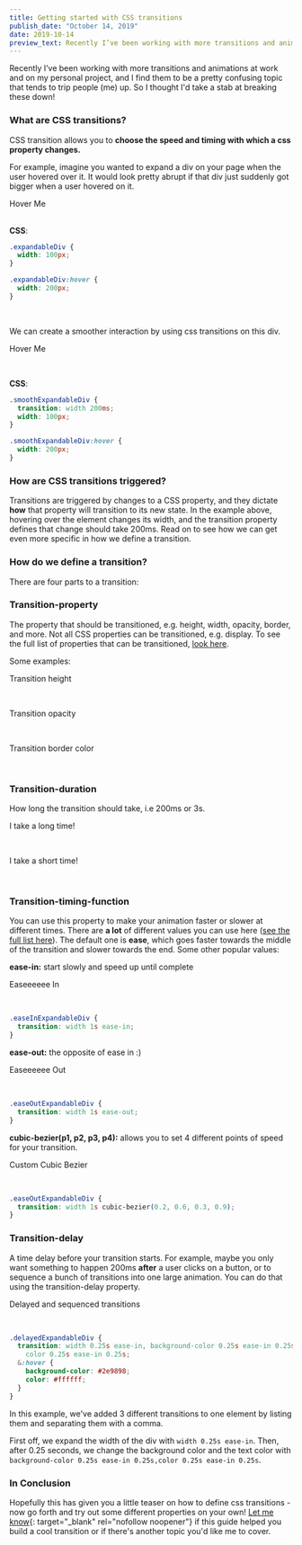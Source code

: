 ```yaml
---
title: Getting started with CSS transitions
publish_date: "October 14, 2019"
date: 2019-10-14
preview_text: Recently I’ve been working with more transitions and animations at work and on my personal project, and I find them to be a pretty confusing topic that tends to trip people (me) up. So I thought I'd take a stab at breaking these down...
---
```

  <style>
        {% include "assets/styles/2019-10-14-css-transitions-post.css" %}
  </style>
  
Recently I’ve been working with more transitions and animations at work and on my personal project, and I find them to be a pretty confusing topic that tends to trip people (me) up. So I thought I'd take a stab at breaking these down!&nbsp;

### What are CSS transitions?

CSS transition allows you to **choose the speed and timing with which a css property changes.**&nbsp;

For example, imagine you wanted to expand a div on your page when the user hovered over it. It would look pretty abrupt if that div just suddenly got bigger when a user hovered on it.

<div class="expandableDiv">Hover Me</div>

<br>**CSS**:

```css
.expandableDiv {
  width: 100px;
}

.expandableDiv:hover {
  width: 200px;
}
```

&nbsp;

We can create a smoother interaction by using css transitions on this div.

<div class="expandableDiv smooth">Hover Me</div>

&nbsp;

**CSS**:

```css
.smoothExpandableDiv {
  transition: width 200ms;
  width: 100px;
}

.smoothExpandableDiv:hover {
  width: 200px;
}
```

### How are CSS transitions triggered?

Transitions are triggered by changes to a CSS property, and they dictate **how** that property will transition to its new state. In the example above, hovering over the element changes its width, and the transition property defines that change should take 200ms. Read on to see how we can get even more specific in how we define a transition.

### How do we define a transition?

There are four parts to a transition:

### Transition-property

The property that should be transitioned, e.g. height, width, opacity, border, and more. Not all CSS properties can be transitioned, e.g. display. To see the full list of properties that can be transitioned, [look here](https://developer.mozilla.org/en-US/docs/Web/CSS/CSS_animated_properties).

Some examples:

<div class="heightTransition">Transition height</div>

&nbsp;

<div class="opacityTransition">Transition opacity</div>

&nbsp;

<div class="borderTransition">Transition border color</div>

&nbsp;

### Transition-duration

How long the transition should take, i.e 200ms or 3s.

<div class="expandableDiv long">I take a long time!</div>

&nbsp;

<div class="expandableDiv short">I take a short time!</div>

&nbsp;

### Transition-timing-function

You can use this property to make your animation faster or slower at different times. There are **a lot** of different values you can use here ([see the full list here](https://developer.mozilla.org/en-US/docs/Web/CSS/transition-timing-function)). The default one is **ease**, which goes faster towards the middle of the transition and slower towards the end. Some other popular values:

**ease-in:** start slowly and speed up until complete

<div class="expandableDiv easeIn">Easeeeeee In</div>

&nbsp;

```css
.easeInExpandableDiv {
  transition: width 1s ease-in;
}
```

**ease-out:** the opposite of ease in :)&nbsp;

<div class="expandableDiv easeOut">Easeeeeee Out</div>

&nbsp;

```css
.easeOutExpandableDiv {
  transition: width 1s ease-out;
}
```

**cubic-bezier(p1, p2, p3, p4):** allows you to set 4 different points of speed for your transition.&nbsp;

<div class="expandableDiv cubicBezier">Custom Cubic Bezier</div>

&nbsp;

```css
.easeOutExpandableDiv {
  transition: width 1s cubic-bezier(0.2, 0.6, 0.3, 0.9);
}
```

### Transition-delay

A time delay before your transition starts. For example, maybe you only want something to happen 200ms **after** a user clicks on a button, or to sequence a bunch of transitions into one large animation. You can do that using the transition-delay property.

<div class="expandableDiv delayed">Delayed and sequenced transitions</div>

&nbsp;

```css
.delayedExpandableDiv {
  transition: width 0.25s ease-in, background-color 0.25s ease-in 0.25s,
    color 0.25s ease-in 0.25s;
  &:hover {
    background-color: #2e9898;
    color: #ffffff;
  }
}
```

In this example, we've added 3 different transitions to one element by listing them and separating them with a comma.

First off, we expand the width of the div with `width 0.25s ease-in`. Then, after 0.25 seconds, we change the background color and the text color with `background-color 0.25s ease-in 0.25s,color 0.25s ease-in 0.25s`.

### In Conclusion

Hopefully this has given you a little teaser on how to define css transitions - now go forth and try out some different properties on your own! [Let me know](mailto:dyakoobinsky@gmail.com "dyakoobinsky@gmail.com"){: target="_blank" rel="nofollow noopener"} if this guide helped you build a cool transition or if there's another topic you'd like me to cover.